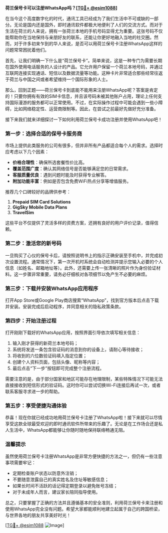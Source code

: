 **荷兰保号卡可以注册WhatsApp吗？[[TG💪+ @esim1088](https://t.me/s/esim1088)]**

在当今这个高度数字化的时代，通讯工具已经成为了我们生活中不可或缺的一部分。无论是国内还是国外，即时通讯软件都极大地便利了人们的交流方式。而对于生活在荷兰的人来说，拥有一张荷兰本地的手机号码显得尤为重要。这张号码不仅能帮助你在当地保持与亲朋好友的联系，还能让你更好地融入当地的社交圈。然而，对于许多初来乍到的华人来说，是否可以用荷兰保号卡注册WhatsApp这样的问题常常困扰着他们。

首先，让我们明确一下什么是“荷兰保号卡”。简单来说，这是一种专门为需要长期在国外使用电话服务的人设计的产品。它允许用户保留一个荷兰本地号码，并通过互联网连接实现通话、短信以及数据流量等功能。这种卡片非常适合那些经常往返于荷兰与中国之间或者希望维持一个国际形象的人士。

那么，回到正题——荷兰保号卡到底能不能用来注册WhatsApp呢？答案是肯定的！只要你拥有有效的SIM卡信息，并且该号码未被其他账户占用，理论上任何支持国际漫游的服务都可以正常使用。不过，在实际操作过程中可能会遇到一些小障碍，比如网络稳定性、运营商限制等。因此，在尝试之前最好先做好充分准备。

接下来我们就来详细探讨一下如何利用荷兰保号卡成功注册并使用WhatsApp吧！

### 第一步：选择合适的保号卡服务商

市场上提供此类服务的公司有很多，但并非所有产品都适合每个人的需求。选择时应考虑以下几个因素：
- **价格合理性**：确保所选套餐性价比高。
- **覆盖范围广度**：确认其网络信号是否能够满足您的日常需求。
- **客服质量优良**：遇到问题时能及时获得专业解答。
- **附加功能丰富**：例如是否包含免费WiFi热点分享等增值服务。

推荐几个口碑较好的品牌供参考：
1. **Prepaid SIM Card Solutions**
2. **GigSky Mobile Data Plans**
3. **TravelSim**

这些平台不仅提供了灵活多样的资费方案，还拥有良好的用户评价记录，值得信赖。

### 第二步：激活您的新号码

一旦购买了心仪的保号卡后，请按照说明书上的指示正确安装至手机中，并完成初次设置流程。通常情况下，第一次开机时系统会自动检测并提示您输入必要的个人信息（如姓名、邮箱地址等）。此外，还需要上传一张清晰的照片作为身份验证材料。这一步骤非常重要，请务必仔细核对各项细节以免产生不必要的麻烦。

### 第三步：下载并安装WhatsApp应用程序

打开App Store或Google Play商店搜索“WhatsApp”，找到官方版本后点击下载并安装。安装完成后启动程序，并同意相关的隐私政策条款。

### 第四步：开始注册过程

打开刚刚下载好的WhatsApp应用，按照界面引导依次填写相关信息：
1. 输入刚才获得的新荷兰本地号码；
2. 系统将发送一条包含验证码的消息到你的设备上，请耐心等待接收；
3. 将收到的六位数验证码填入指定位置；
4. 创建个人资料页面，包括头像、昵称等内容；
5. 最后点击“下一步”按钮即可完成整个注册流程。

需要注意的是，由于部分国家和地区可能存在地理限制，某些特殊情况下可能无法直接接收到短信形式的验证码。这时你可以尝试切换Wi-Fi连接后再试一次，或者联系客服寻求进一步的帮助。

### 第五步：享受便捷沟通体验

恭喜！现在你就已经成功地用荷兰保号卡注册了WhatsApp啦！接下来就可以尽情享受这款全球最受欢迎的即时通讯软件所带来的乐趣了。无论是在工作场合还是私人生活中，WhatsApp都能够让你随时随地保持联络畅通无阻。

### 温馨提示

虽然使用荷兰保号卡注册WhatsApp是非常方便快捷的方法之一，但仍有一些注意事项需要牢记：
- 定期检查账户状态以防意外注销；
- 不要随意泄露自己的真实姓名及住址等敏感信息；
- 如果长时间不活跃的话记得定期登录以避免账号冻结；
- 对于未成年人而言，建议家长陪同指导使用。

总之，只要掌握了正确的方法并且遵循基本的安全准则，利用荷兰保号卡来注册和使用WhatsApp完全没有问题。希望大家都能顺利地建立起属于自己的跨国桥梁，与世界各地的朋友共享美好时光！

[[TG💪+ @esim1088](https://t.me/s/esim1088) ![Image](https://i.postimg.cc/4NQfJmqS/Snipaste-2025-05-13-00-14-12.png)]